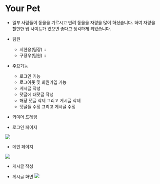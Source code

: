 # Your Pet

- 일부 사람들이 동물을 기르시고 반려 동물을 자랑을 많이 하셨습니다. 하여 자랑을 할만한 웹 사이트가 있으면 좋다고 생각하게 되었습니다.

- 팀원
    + 서현웅(팀장) ::
    + 구장우(팀원) :: 
    
- 주요기능
    + 로그인 기능
    + 로그아웃 및 회원가입 기능
    + 게시글 작성
    + 댓글에 대댓글 작성
    + 해당 댓글 삭제 그리고 게시글 삭제
    + 댓글들 수정 그리고 게시글 수정

- 와이어 프레임

- 로그인 페이지

![](https://velog.velcdn.com/images/sddsk/post/e8deacba-1240-40aa-95b2-de8901e77400/image.png)

- 메인 페이지

![](https://velog.velcdn.com/images/sddsk/post/0c7916e6-2ad1-49ce-b59e-0dd391032516/image.png)

- 게시글 작성 

- 게시글 화면
![](https://velog.velcdn.com/images/sddsk/post/793812f1-e819-4b59-80d7-a6416d0f5048/image.png)
